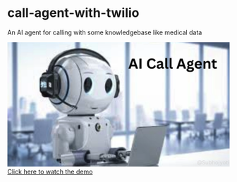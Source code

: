 # call-agent-with-twilio
An AI agent for calling with some knowledgebase like medical data

![App Preview](screenshot.png)
[Click here to watch the demo](https://drive.google.com/file/d/1gDA9p5PbCdVYvd0M7U3xQhfXZsakU-FQ/view?usp=sharing)
